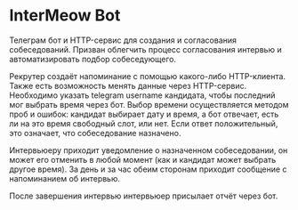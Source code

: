 # InterMeow Bot

Телеграм бот и HTTP-сервис для создания и согласования собеседований.
Призван облегчить процесс согласования интервью и автоматизировать
подбор собеседующего.

Рекрутер создаёт напоминание с помощью какого-либо HTTP-клиента. Также
есть возможность менять данные через HTTP-сервис. Необходимо указать
telegram username кандидата, чтобы последний мог выбрать время через
бот. Выбор времени осуществляется методом проб и ошибок: кандидат
выбирает дату и время, а бот отвечает, есть ли на это время свободный
слот, или нет. Если ответ положительный, это означает, что собеседование
назначено.

Интервьюеру приходит уведомление о назначенном собеседовании, он может
его отменить в любой момент (как и кандидат может выбрать другое время).
За день и за час обеим сторонам приходит сообщение с напоминанием об
интервью.

После завершения интервью интервьюер присылает отчёт через бот.

